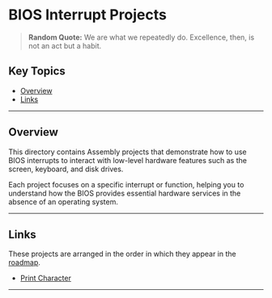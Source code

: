 # BIOS Interrupt Projects

> **Random Quote:** We are what we repeatedly do. Excellence, then, is not an act but a habit.

## Key Topics

+ [Overview](#overview)
+ [Links](#links)

---

## Overview

This directory contains Assembly projects that demonstrate how to use BIOS interrupts to interact with low-level hardware features such as the screen, keyboard, and disk drives.

Each project focuses on a specific interrupt or function, helping you to understand how the BIOS provides essential hardware services in the absence of an operating system.

---

## Links

These projects are arranged in the order in which they appear in the [roadmap](../../roadmap/README.md).

+ [Print Character](./01_print_character/README.md)

---
